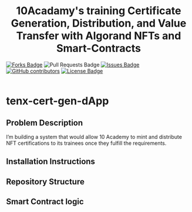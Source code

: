 <h1 align="center">10Acadamy's training Certificate Generation, Distribution, and Value Transfer with Algorand NFTs and Smart-Contracts</h1>
<div>
<a href="https://github.com/Hen0k/tenx-cert-gen-dApp"><img src="https://img.shields.io/github/forks/Hen0k/tenx-cert-gen-dApp" alt="Forks Badge"/></a>
<a "https://github.com/Hen0k/tenx-cert-gen-dApp/pulls"><img src="https://img.shields.io/github/issues-pr/Hen0k/tenx-cert-gen-dApp" alt="Pull Requests Badge"/></a>
<a href="https://github.com/Hen0k/tenx-cert-gen-dApp/issues"><img src="https://img.shields.io/github/issues/Hen0k/tenx-cert-gen-dApp" alt="Issues Badge"/></a>
<a href="https://github.com/Hen0k/tenx-cert-gen-dApp/graphs/contributors"><img alt="GitHub contributors" src="https://img.shields.io/github/contributors/Hen0k/tenx-cert-gen-dApp?color=2b9348"></a>
<a href="https://github.com/Hen0k/tenx-cert-gen-dApp/blob/main/LICENCE"><img src="https://img.shields.io/github/license/Hen0k/tenx-cert-gen-dApp?color=2b9348" alt="License Badge"/></a>
</div>
</br>

# tenx-cert-gen-dApp


## Problem Description

I’m building a system that would allow 10 Academy to mint and distribute NFT
certifications to its trainees once they fulfill the requirements. 


## Installation Instructions

## Repository Structure

## Smart Contract logic